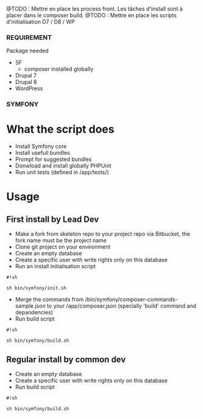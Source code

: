 @TODO : Mettre en place les process front. Les tâches d'install sont à placer dans le composer build.
@TODO : Mettre en place les scripts d'initialisation D7 / D8 / WP

### REQUIREMENT ###
Package needed
* SF
  * composer installed globally
* Drupal 7
* Drupal 8
* WordPress

### SYMFONY ###

# What the script does
* Install Symfony core
* Install usefull bundles
* Prompt for suggested bundles
* Donwload and install globally PHPUnit
* Run unit tests (defined in /app/tests/)

# Usage

## First install by Lead Dev
* Make a fork from skeleton repo to your project repo via Bitbucket, the fork name must be the project name
* Clone git project on your environment
* Create an empty database
* Create a specific user with write rights only on this database
* Run an install initialisation script

```
#!sh

sh bin/symfony/init.sh
```

* Merge the commands from /bin/symfony/composer-commands-sample.json to your /app/composer.json (specially 'build' command and depandencies)
* Run build script

```
#!sh

sh bin/symfony/build.sh
```


## Regular install by common dev
* Create an empty database
* Create a specific user with write rights only on this database
* Run build script

```
#!sh

sh bin/symfony/build.sh
```